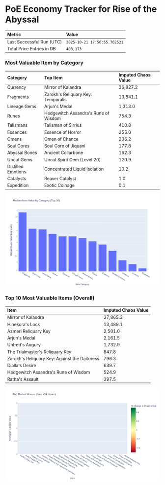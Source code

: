 # PoE Economy Tracker for Rise of the Abyssal

<!-- START_MAINTENANCE -->
| Metric | Value |
|:---|:---|
| Last Successful Run (UTC) | `2025-10-21 17:56:55.702521` |
| Total Price Entries in DB | `488,173` |

<!-- END_MAINTENANCE -->

<!-- START_DATAFRAME_DEBUG -->
<!-- END_DATAFRAME_DEBUG -->

<!-- START_CATEGORY_ANALYSIS -->
### Most Valuable Item by Category
| Category | Top Item | Imputed Chaos Value |
| :--- | :--- | :--- |
| Currency | Mirror of Kalandra | 36,827.2 |
| Fragments | Zarokh's Reliquary Key: Temporalis | 13,841.1 |
| Lineage Gems | Arjun's Medal | 1,313.0 |
| Runes | Hedgewitch Assandra's Rune of Wisdom | 754.3 |
| Talismans | Talisman of Sirrius | 410.8 |
| Essences | Essence of Horror | 255.0 |
| Omens | Omen of Chance | 206.2 |
| Soul Cores | Soul Core of Jiquani | 177.8 |
| Abyssal Bones | Ancient Collarbone | 162.3 |
| Uncut Gems | Uncut Spirit Gem (Level 20) | 120.9 |
| Distilled Emotions | Concentrated Liquid Isolation | 10.2 |
| Catalysts | Reaver Catalyst | 1.0 |
| Expedition | Exotic Coinage | 0.1 |


![Category Analysis Chart](charts/category_analysis.png)
<!-- END_ANALYSIS -->

<!-- START_ANALYSIS -->
### Top 10 Most Valuable Items (Overall)
| Item | Imputed Chaos Value |
| :--- | :--- |
| Mirror of Kalandra | 37,865.3 |
| Hinekora's Lock | 13,489.1 |
| Azmeri Reliquary Key | 2,501.0 |
| Arjun's Medal | 2,161.5 |
| Uhtred's Augury | 1,732.9 |
| The Trialmaster's Reliquary Key | 847.8 |
| Zarokh's Reliquary Key: Against the Darkness | 796.3 |
| Dialla's Desire | 639.7 |
| Hedgewitch Assandra's Rune of Wisdom | 524.9 |
| Ratha's Assault | 397.5 |


![Market Movers Chart](charts/market_movers.png)
<!-- END_ANALYSIS -->
